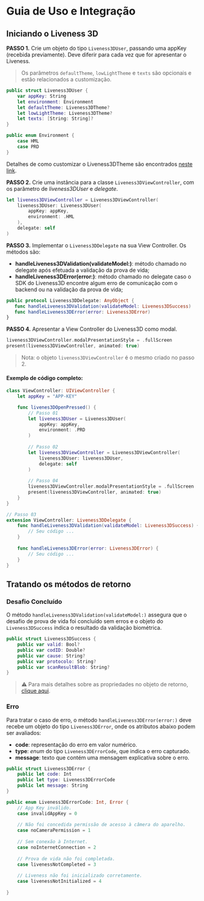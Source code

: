 #  Guia de Uso e Integração

##  Iniciando o Liveness 3D

**PASSO 1.** Crie um objeto do tipo `Liveness3DUser`, passando uma appKey (recebida previamente). Deve diferir para cada vez que for apresentar o Liveness.
> Os parâmetros `defaultTheme`, `lowLightTheme` e `texts` são opcionais e estão relacionados a customização.

```swift
public struct Liveness3DUser {
    var appKey: String
    let environment: Environment
    let defaultTheme: Liveness3DTheme?
    let lowLightTheme: Liveness3DTheme?
    let texts: [String: String]?
}

public enum Environment { 
    case HML 
    case PRD 
}
```

Detalhes de como customizar o Liveness3DTheme são encontrados [neste link](Liveness3D-Liveness3DTheme.md).

**PASSO 2.**  Crie uma instância para a classe `Liveness3DViewController`, com os parâmetro de *liveness3DUser* e *delegate*.

```swift
let liveness3DViewController = Liveness3DViewController(
    liveness3DUser: Liveness3DUser(
        appKey: appKey,
        environment: .HML
    ),
    delegate: self
)
```

**PASSO 3.** Implementar o `Liveness3DDelegate` na sua View Controller.
 Os métodos são:
 - **handleLiveness3DValidation(validateModel:)**: método chamado no delegate após efetuada a validação da prova de vida;
 - **handleLiveness3DError(error:)**: método chamado no delegate caso o SDK do Liveness3D encontre algum erro de comunicação com o backend ou na validação da prova de vida;
 
 ```swift
public protocol Liveness3DDelegate: AnyObject {
    func handleLiveness3DValidation(validateModel: Liveness3DSuccess)    
    func handleLiveness3DError(error: Liveness3DError)
}
``` 

**PASSO 4.** Apresentar a View Controller do Liveness3D como modal.

```swift
liveness3DViewController.modalPresentationStyle = .fullScreen 
present(liveness3DViewController, animated: true)
```

> Nota: o objeto `liveness3DViewController` é o mesmo criado no passo 2.

#### Exemplo de código completo:

```swift
class ViewController: UIViewController {
    let appKey = "APP-KEY"

    func livenes3DOpenPressed() {
        // Passo 01
        let liveness3DUser = Liveness3DUser(
            appKey: appKey, 
            environment: .PRD
        )
        
        // Passo 02
        let liveness3DViewController = Liveness3DViewController(
            liveness3DUser: liveness3DUser,
            delegate: self
        )
        
        // Passo 04
        liveness3DViewController.modalPresentationStyle = .fullScreen
        present(liveness3DViewController, animated: true)
    }
}
```

```swift
// Passo 03
extension ViewController: Liveness3DDelegate {
    func handleLiveness3DValidation(validateModel: Liveness3DSuccess) {
        // Seu código ...
    }
        
    func handleLiveness3DError(error: Liveness3DError) {
        // Seu código ...
    }
}
```

##  Tratando os métodos de retorno

### Desafio Concluído

O método `handleLiveness3DValidation(validateModel:)` assegura que o desafio de prova de vida foi concluído sem erros e o objeto do `Liveness3DSuccess` indica o resultado da validação biométrica.

```swift
public struct Liveness3DSuccess {
    public var valid: Bool?
    public var codID: Double?
    public var cause: String?
    public var protocolo: String?
    public var scanResultBlob: String?
}
```

>⚠️ Para mais detalhes sobre as propriedades no objeto de retorno, [clique aqui](https://certifaceid.readme.io/docs/integra%C3%A7%C3%A3o-atualizada#42-3d-liveness).

### Erro

Para tratar o caso de erro, o método `handleLiveness3DError(error:)` deve recebe um objeto do tipo `Liveness3DError`, onde os atributos abaixo podem ser avaliados:

- **code**: representação do erro em valor numérico.
- **type**: *enum* do tipo `Liveness3DErrorCode`, que indica o erro capturado.
- **message**: texto que contém uma mensagem explicativa sobre o erro.

```swift
public struct Liveness3DError {
    public let code: Int
    public let type: Liveness3DErrorCode
    public let message: String
}

public enum Liveness3DErrorCode: Int, Error {
    // App Key inválido.
    case invalidAppKey = 0
    
    // Não foi concedida permissão de acesso à câmera do aparelho.
    case noCameraPermission = 1
    
    // Sem conexão à Internet.
    case noInternetConnection = 2
    
    // Prova de vida não foi completada.
    case livenessNotCompleted = 3
    
    // Liveness não foi inicializado corretamente.
    case livenessNotInitialized = 4
    
}
```
